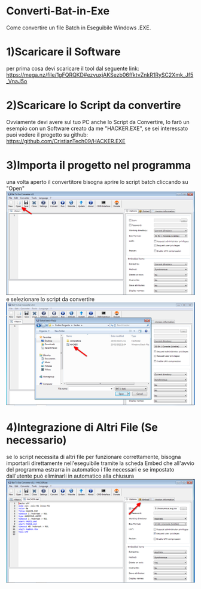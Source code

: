 # Converti-Bat-in-Exe
Come convertire un file Batch in Eseguibile Windows .EXE.

# 1)Scaricare il Software
per prima cosa devi scaricare il tool dal seguente link: https://mega.nz/file/1gFQRQKD#ezvuxjAKSezb06ffktvZnkR1RySC2Xmk_Jf5_VnaJ5o

# 2)Scaricare lo Script da convertire
Ovviamente devi avere sul tuo PC anche lo Script da Convertire, Io farò un esempio con un Software creato da me "HACKER.EXE", se sei interessato puoi vedere il progetto su github: https://github.com/CristianTech09/HACKER.EXE

# 3)Importa il progetto nel programma
una volta aperto il convertitore bisogna aprire lo script batch cliccando su "Open"
![alt text](https://raw.githubusercontent.com/CristianTech09/Converti-Bat-in-Exe/main/Screen.png)
e selezionare lo script da convertire
![alt text](https://raw.githubusercontent.com/CristianTech09/Converti-Bat-in-Exe/main/Screen2.png)
# 4)Integrazione di Altri File (Se necessario)
se lo script necessita di altri file per funzionare correttamente, bisogna importarli direttamente nell'eseguibile tramite la scheda Embed che all'avvio del programma estrarra in automatico i file necessari e se impostato dall'utente può eliminarli in automatico alla chiusura
![alt text](https://raw.githubusercontent.com/CristianTech09/Converti-Bat-in-Exe/main/Screen3.png)
